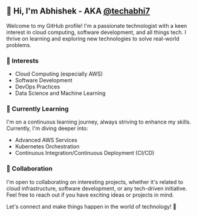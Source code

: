 ## 👋 Hi, I'm Abhishek - AKA [@techabhi7](https://github.com/techabhi7)

Welcome to my GitHub profile! I'm a passionate technologist with a keen interest in cloud computing, software development, and all things tech. I thrive on learning and exploring new technologies to solve real-world problems.

### 👀 Interests

- Cloud Computing (especially AWS)
- Software Development
- DevOps Practices
- Data Science and Machine Learning

### 🌱 Currently Learning

I'm on a continuous learning journey, always striving to enhance my skills. Currently, I'm diving deeper into:

- Advanced AWS Services
- Kubernetes Orchestration
- Continuous Integration/Continuous Deployment (CI/CD)

### 💼 Collaboration

I'm open to collaborating on interesting projects, whether it's related to cloud infrastructure, software development, or any tech-driven initiative. Feel free to reach out if you have exciting ideas or projects in mind.

Let's connect and make things happen in the world of technology! 🚀

